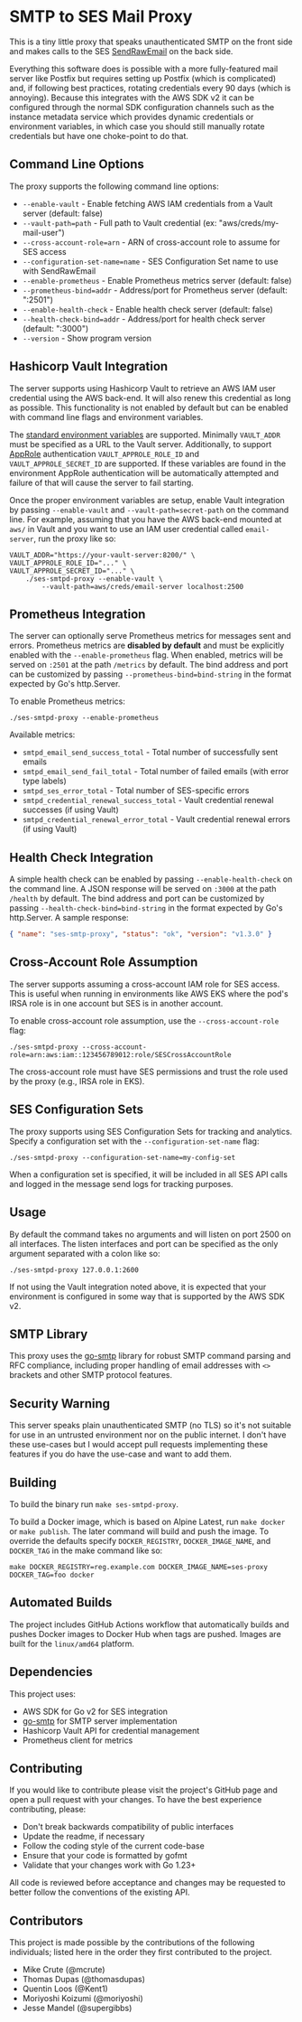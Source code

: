 # SMTP to SES Mail Proxy

This is a tiny little proxy that speaks unauthenticated SMTP on the front side
and makes calls to the SES
[SendRawEmail](https://docs.aws.amazon.com/ses/latest/APIReference/API_SendRawEmail.html)
on the back side.

Everything this software does is possible with a more fully-featured mail
server like Postfix but requires setting up Postfix (which is complicated) and,
if following best practices, rotating credentials every 90 days (which is
annoying). Because this integrates with the AWS SDK v2 it can be configured
through the normal SDK configuration channels such as the instance metadata
service which provides dynamic credentials or environment variables, in which
case you should still manually rotate credentials but have one choke-point to
do that.

## Command Line Options

The proxy supports the following command line options:

- `--enable-vault` - Enable fetching AWS IAM credentials from a Vault server (default: false)
- `--vault-path=path` - Full path to Vault credential (ex: "aws/creds/my-mail-user")
- `--cross-account-role=arn` - ARN of cross-account role to assume for SES access
- `--configuration-set-name=name` - SES Configuration Set name to use with SendRawEmail
- `--enable-prometheus` - Enable Prometheus metrics server (default: false)
- `--prometheus-bind=addr` - Address/port for Prometheus server (default: ":2501")
- `--enable-health-check` - Enable health check server (default: false)
- `--health-check-bind=addr` - Address/port for health check server (default: ":3000")
- `--version` - Show program version

## Hashicorp Vault Integration
The server supports using Hashicorp Vault to retrieve an AWS IAM user
credential using the AWS back-end. It will also renew this credential as
long as possible. This functionality is not enabled by default but can
be enabled with command line flags and environment variables.

The [standard environment variables](https://developer.hashicorp.com/vault/docs/commands#environment-variables)
are supported. Minimally ``VAULT_ADDR`` must be specified as a URL to the
Vault server. Additionally, to support
[AppRole](https://developer.hashicorp.com/vault/docs/auth/approle) authentication
``VAULT_APPROLE_ROLE_ID`` and ``VAULT_APPROLE_SECRET_ID`` are supported. If
these variables are found in the environment AppRole authentication will be
automatically attempted and failure of that will cause the server to fail
starting.

Once the proper environment variables are setup, enable
Vault integration by passing ``--enable-vault`` and
``--vault-path=secret-path`` on the command line. For example, assuming that
you have the AWS back-end mounted at ``aws/`` in Vault and you want to use an
IAM user credential called ``email-server``, run the proxy like so:

```
VAULT_ADDR="https://your-vault-server:8200/" \
VAULT_APPROLE_ROLE_ID="..." \
VAULT_APPROLE_SECRET_ID="..." \
    ./ses-smtpd-proxy --enable-vault \
        --vault-path=aws/creds/email-server localhost:2500
```

## Prometheus Integration
The server can optionally serve Prometheus metrics for messages sent and errors.
Prometheus metrics are **disabled by default** and must be explicitly enabled
with the `--enable-prometheus` flag. When enabled, metrics will be served on 
`:2501` at the path `/metrics` by default. The bind address and port can be
customized by passing `--prometheus-bind=bind-string` in the format
expected by Go's http.Server.

To enable Prometheus metrics:

```
./ses-smtpd-proxy --enable-prometheus
```

Available metrics:
- `smtpd_email_send_success_total` - Total number of successfully sent emails
- `smtpd_email_send_fail_total` - Total number of failed emails (with error type labels)
- `smtpd_ses_error_total` - Total number of SES-specific errors
- `smtpd_credential_renewal_success_total` - Vault credential renewal successes (if using Vault)
- `smtpd_credential_renewal_error_total` - Vault credential renewal errors (if using Vault)

## Health Check Integration

A simple health check can be enabled by passing `--enable-health-check` 
on the command line. A JSON response will be served on `:3000` at the 
path `/health` by default. The bind address and port can be
customized by passing `--health-check-bind=bind-string` in the format
expected by Go's http.Server. A sample response:

```json
{ "name": "ses-smtp-proxy", "status": "ok", "version": "v1.3.0" }
```

## Cross-Account Role Assumption
The server supports assuming a cross-account IAM role for SES access. This is
useful when running in environments like AWS EKS where the pod's IRSA role is
in one account but SES is in another account.

To enable cross-account role assumption, use the `--cross-account-role` flag:

```
./ses-smtpd-proxy --cross-account-role=arn:aws:iam::123456789012:role/SESCrossAccountRole
```

The cross-account role must have SES permissions and trust the role used by
the proxy (e.g., IRSA role in EKS).

## SES Configuration Sets

The proxy supports using SES Configuration Sets for tracking and analytics.
Specify a configuration set with the `--configuration-set-name` flag:

```
./ses-smtpd-proxy --configuration-set-name=my-config-set
```

When a configuration set is specified, it will be included in all SES API calls
and logged in the message send logs for tracking purposes.

## Usage
By default the command takes no arguments and will listen on port 2500 on all
interfaces. The listen interfaces and port can be specified as the only
argument separated with a colon like so:

```
./ses-smtpd-proxy 127.0.0.1:2600
```

If not using the Vault integration noted above, it is expected that your
environment is configured in some way that is supported by the AWS SDK v2.

## SMTP Library

This proxy uses the [go-smtp](https://github.com/emersion/go-smtp) library
for robust SMTP command parsing and RFC compliance, including proper handling
of email addresses with `<>` brackets and other SMTP protocol features.

## Security Warning
This server speaks plain unauthenticated SMTP (no TLS) so it's not suitable for
use in an untrusted environment nor on the public internet. I don't have these
use-cases but I would accept pull requests implementing these features if you
do have the use-case and want to add them.

## Building
To build the binary run `make ses-smtpd-proxy`.

To build a Docker image, which is based on Alpine Latest, run `make docker` or
`make publish`. The later command will build and push the image. To override
the defaults specify `DOCKER_REGISTRY`, `DOCKER_IMAGE_NAME`, and `DOCKER_TAG`
in the make command like so:

```
make DOCKER_REGISTRY=reg.example.com DOCKER_IMAGE_NAME=ses-proxy DOCKER_TAG=foo docker
```

## Automated Builds

The project includes GitHub Actions workflow that automatically builds and pushes
Docker images to Docker Hub when tags are pushed. Images are built for the
`linux/amd64` platform.

## Dependencies

This project uses:
- AWS SDK for Go v2 for SES integration
- [go-smtp](https://github.com/emersion/go-smtp) for SMTP server implementation
- Hashicorp Vault API for credential management
- Prometheus client for metrics

## Contributing
If you would like to contribute please visit the project's GitHub page and open
a pull request with your changes. To have the best experience contributing,
please:

* Don't break backwards compatibility of public interfaces
* Update the readme, if necessary
* Follow the coding style of the current code-base
* Ensure that your code is formatted by gofmt
* Validate that your changes work with Go 1.23+

All code is reviewed before acceptance and changes may be requested to better
follow the conventions of the existing API.

## Contributors
This project is made possible by the contributions of the following
individuals; listed here in the order they first contributed to the
project.

* Mike Crute (@mcrute)
* Thomas Dupas (@thomasdupas)
* Quentin Loos (@Kent1)
* Moriyoshi Koizumi (@moriyoshi)
* Jesse Mandel (@supergibbs)
